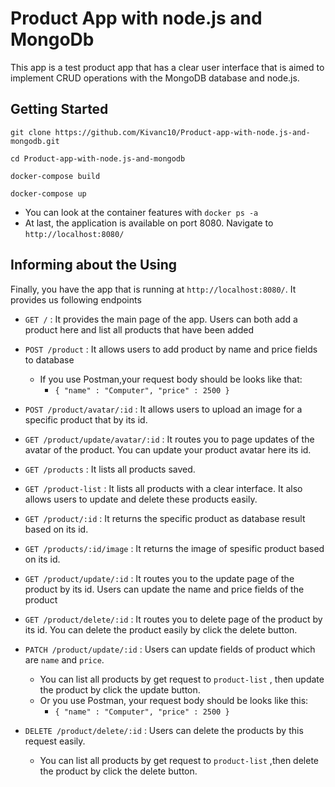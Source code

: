 # Product App with node.js and MongoDb

This app is a test product app that has a clear user interface that is aimed to implement CRUD operations with the MongoDB database and node.js.


## Getting Started

```
git clone https://github.com/Kivanc10/Product-app-with-node.js-and-mongodb.git

cd Product-app-with-node.js-and-mongodb

docker-compose build

docker-compose up
```

- You can look at the container features with `docker ps -a`
- At last, the application is available on port 8080. Navigate to `http://localhost:8080/`

## Informing about the Using

Finally, you have the app that is running at `http://localhost:8080/`. It provides us following endpoints

 - `GET /` : It provides the main page of the app. Users can both add a product here and list all products that have been added
 
 - `POST /product` : It allows users to add product by name and price fields to database
    - If you use Postman,your request body should be looks like that:
        - `{
                "name" : "Computer",
                "price" : 2500
                }`

 - `POST /product/avatar/:id` : It allows users to upload an image for a specific product that by its id.

 - `GET /product/update/avatar/:id` : It routes you to page updates of the avatar of the product. You can update your product avatar here its id.  
 - `GET /products` : It lists all products saved.
 - `GET /product-list` : It lists all products with a clear interface. It also allows users to update and delete these products easily.
 - `GET /product/:id` : It returns the specific product as database result based on its id.
 - `GET /products/:id/image` : It returns the image of spesific product based on its id.
 - `GET /product/update/:id` :  It routes you to the update page of the product by its id. Users can update the name and price fields of the product
 - `GET /product/delete/:id` : It routes you to delete page of the product by its id. You can delete the product easily by click the delete button.
 - `PATCH /product/update/:id` : Users can update fields of product which are `name` and `price`. 
    - You can list all products by get request to `product-list` , then update the product by click the update button.
    - Or you use Postman, your request body should be looks like this:
        - `{
                "name" : "Computer",
                "price" : 2500
                }`
 - `DELETE /product/delete/:id` : Users can delete the products by this request easily.
    - You can list all products by get request to `product-list` ,then delete the product by click the delete button.              
